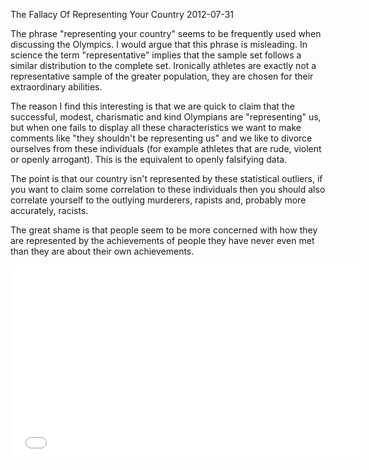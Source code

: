 The Fallacy Of Representing Your Country
2012-07-31

The phrase "representing your country" seems to be frequently used when discussing the Olympics. I would argue that this phrase is misleading. In science the term "representative" implies that the sample set follows a similar distribution to the complete set. Ironically athletes are exactly not a representative sample of the greater population, they are chosen for their extraordinary abilities.

The reason I find this interesting is that we are quick to claim that the successful, modest, charismatic and kind Olympians are "representing" us, but when one fails to display all these characteristics we want to make comments like "they shouldn't be representing us" and we like to divorce ourselves from these individuals (for example athletes that are rude, violent or openly arrogant). This is the equivalent to openly falsifying data.

The point is that our country isn't represented by these statistical outliers, if you want to claim some correlation to these individuals then you should also correlate yourself to the outlying murderers, rapists and, probably more accurately, racists.

The great shame is that people seem to be more concerned with how they are represented by the achievements of people they have never even met than they are about their own achievements.

<iframe width="560" height="315" src="//www.youtube.com/embed/xN1WN0YMWZU" frameborder="0" allowfullscreen></iframe>
